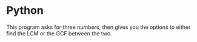 # Python
This program asks for three numbers, then gives you the options to either find the LCM or the GCF between the two.
